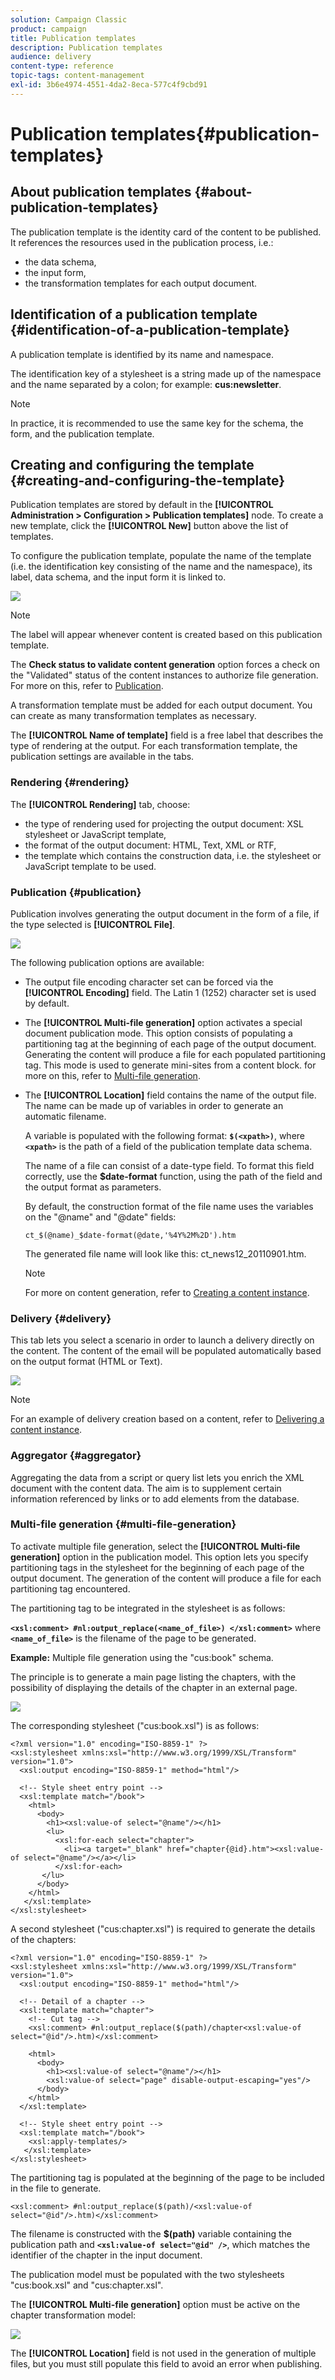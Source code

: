 ```yaml
---
solution: Campaign Classic
product: campaign
title: Publication templates
description: Publication templates
audience: delivery
content-type: reference
topic-tags: content-management
exl-id: 3b6e4974-4551-4da2-8eca-577c4f9cbd91
---
```

# Publication templates{#publication-templates}

## About publication templates {#about-publication-templates}

The publication template is the identity card of the content to be published. It references the resources used in the publication process, i.e.:

* the data schema,
* the input form,
* the transformation templates for each output document.

## Identification of a publication template {#identification-of-a-publication-template}

A publication template is identified by its name and namespace.

The identification key of a stylesheet is a string made up of the namespace and the name separated by a colon; for example: **cus:newsletter**.

>[!NOTE]
>
>In practice, it is recommended to use the same key for the schema, the form, and the publication template.

## Creating and configuring the template {#creating-and-configuring-the-template}

Publication templates are stored by default in the **[!UICONTROL Administration > Configuration > Publication templates]** node. To create a new template, click the **[!UICONTROL New]** button above the list of templates.

To configure the publication template, populate the name of the template (i.e. the identification key consisting of the name and the namespace), its label, data schema, and the input form it is linked to.

![](assets/d_ncs_content_model.png)

>[!NOTE]
>
>The label will appear whenever content is created based on this publication template.

The **Check status to validate content generation** option forces a check on the "Validated" status of the content instances to authorize file generation. For more on this, refer to [Publication](#publication).

A transformation template must be added for each output document. You can create as many transformation templates as necessary.

The **[!UICONTROL Name of template]** field is a free label that describes the type of rendering at the output. For each transformation template, the publication settings are available in the tabs.

### Rendering {#rendering}

The **[!UICONTROL Rendering]** tab, choose:

* the type of rendering used for projecting the output document: XSL stylesheet or JavaScript template,
* the format of the output document: HTML, Text, XML or RTF,
* the template which contains the construction data, i.e. the stylesheet or JavaScript template to be used.

### Publication {#publication}

Publication involves generating the output document in the form of a file, if the type selected is **[!UICONTROL File]**.

![](assets/d_ncs_content_model2.png)

The following publication options are available:

* The output file encoding character set can be forced via the **[!UICONTROL Encoding]** field. The Latin 1 (1252) character set is used by default.
* The **[!UICONTROL Multi-file generation]** option activates a special document publication mode. This option consists of populating a partitioning tag at the beginning of each page of the output document. Generating the content will produce a file for each populated partitioning tag. This mode is used to generate mini-sites from a content block. for more on this, refer to [Multi-file generation](#multi-file-generation).
* The **[!UICONTROL Location]** field contains the name of the output file. The name can be made up of variables in order to generate an automatic filename.

  A variable is populated with the following format: **`$(<xpath>)`**, where **`<xpath>`** is the path of a field of the publication template data schema.

  The name of a file can consist of a date-type field. To format this field correctly, use the **$date-format** function, using the path of the field and the output format as parameters.

  By default, the construction format of the file name uses the variables on the "@name" and "@date" fields:

  ```
  ct_$(@name)_$date-format(@date,'%4Y%2M%2D').htm
  ```

  The generated file name will look like this: ct_news12_20110901.htm.

  >[!NOTE]
  >
  >For more on content generation, refer to [Creating a content instance](../../delivery/using/using-a-content-template.md#creating-a-content-instance).

### Delivery {#delivery}

This tab lets you select a scenario in order to launch a delivery directly on the content. The content of the email will be populated automatically based on the output format (HTML or Text).

![](assets/d_ncs_content_model3.png)

>[!NOTE]
>
>For an example of delivery creation based on a content, refer to [Delivering a content instance](../../delivery/using/using-a-content-template.md#delivering-a-content-instance).

### Aggregator {#aggregator}

Aggregating the data from a script or query list lets you enrich the XML document with the content data. The aim is to supplement certain information referenced by links or to add elements from the database.

### Multi-file generation {#multi-file-generation}

To activate multiple file generation, select the **[!UICONTROL Multi-file generation]** option in the publication model. This option lets you specify partitioning tags in the stylesheet for the beginning of each page of the output document. The generation of the content will produce a file for each partitioning tag encountered.

The partitioning tag to be integrated in the stylesheet is as follows:

**`<xsl:comment> #nl:output_replace(<name_of_file>) </xsl:comment>`** where **`<name_of_file>`** is the filename of the page to be generated.

**Example:** Multiple file generation using the "cus:book" schema.

The principle is to generate a main page listing the chapters, with the possibility of displaying the details of the chapter in an external page.

![](assets/d_ncs_content_chunk.png)

The corresponding stylesheet ("cus:book.xsl") is as follows:

```
<?xml version="1.0" encoding="ISO-8859-1" ?>
<xsl:stylesheet xmlns:xsl="http://www.w3.org/1999/XSL/Transform" version="1.0">
  <xsl:output encoding="ISO-8859-1" method="html"/>

  <!-- Style sheet entry point -->
  <xsl:template match="/book">
    <html>
      <body>
        <h1><xsl:value-of select="@name"/></h1>
        <lu>
          <xsl:for-each select="chapter">
            <li><a target="_blank" href="chapter{@id}.htm"><xsl:value-of select="@name"/></a></li>  
          </xsl:for-each>
       </lu>
      </body>
    </html>
   </xsl:template>
</xsl:stylesheet>
```

A second stylesheet ("cus:chapter.xsl") is required to generate the details of the chapters:

```
<?xml version="1.0" encoding="ISO-8859-1" ?>
<xsl:stylesheet xmlns:xsl="http://www.w3.org/1999/XSL/Transform" version="1.0">
  <xsl:output encoding="ISO-8859-1" method="html"/>

  <!-- Detail of a chapter -->
  <xsl:template match="chapter">
    <!-- Cut tag -->   
    <xsl:comment> #nl:output_replace($(path)/chapter<xsl:value-of select="@id"/>.htm)</xsl:comment>
    
    <html>
      <body>
        <h1><xsl:value-of select="@name"/></h1>
        <xsl:value-of select="page" disable-output-escaping="yes"/>
      </body>
    </html>
  </xsl:template>

  <!-- Style sheet entry point -->
  <xsl:template match="/book">
    <xsl:apply-templates/>
   </xsl:template>
</xsl:stylesheet>
```

The partitioning tag is populated at the beginning of the page to be included in the file to generate.

```
<xsl:comment> #nl:output_replace($(path)/<xsl:value-of select="@id"/>.htm)</xsl:comment>
```

The filename is constructed with the **$(path)** variable containing the publication path and **`<xsl:value-of select="@id" />`**, which matches the identifier of the chapter in the input document.

The publication model must be populated with the two stylesheets "cus:book.xsl" and "cus:chapter.xsl".

The **[!UICONTROL Multi-file generation]** option must be active on the chapter transformation model:

![](assets/d_ncs_content_chunk2.png)

The **[!UICONTROL Location]** field is not used in the generation of multiple files, but you must still populate this field to avoid an error when publishing.
